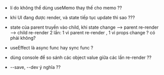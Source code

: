 - lí do không thể dùng useMemo thay thế cho memo ??

- khi UI đang được render, và state tiếp tục update thì sao ???
  <!-- update state khi rendering chỉ được phép trong chính component của nó, và pattern này hầu như không được dùng -->
  <!-- https://react.dev/reference/react/useState#setstate-caveats -->

- state của parent truyền vào child, khi state change --> parent re-render --> child re-render 2 lần: 1 vì parent re-render , 1 vì props change ? có phải không?
<!-- Không, chỉ re-render 1 lần, (theo thực tiễn) -->

- useEffect là async func hay sync func ?
<!-- useEffect là hook, cho nên k có khái niệm async và sync ở đây -->

- dùng console để so sánh các object value giữa các lần re-render ??

- --save, --dev ý nghĩa ??
